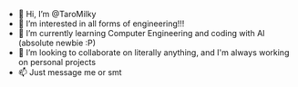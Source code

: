 - 👋 Hi, I’m @TaroMilky 
- 👀 I’m interested in all forms of engineering!!!
- 🌱 I’m currently learning Computer Engineering and coding with AI (absolute newbie :P)
- 💞️ I’m looking to collaborate on literally anything, and I'm always working on personal projects
- 📫 Just message me or smt

<!---
TaroMilky/TaroMilky is a ✨ special ✨ repository because its `README.md` (this file) appears on your GitHub profile.
You can click the Preview link to take a look at your changes.
--->
